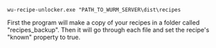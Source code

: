     wu-recipe-unlocker.exe "PATH_TO_WURM_SERVER\dist\recipes

First the program will make a copy of your recipes in a folder called "recipes_backup". Then it will go through each file and set the recipe's "known" property to true.
